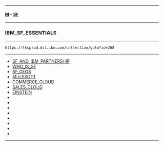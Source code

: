 
---

#### [M](https://github.com/ttltrk/TTT/blob/master/menu.md) - [SF](https://github.com/ttltrk/TTT/blob/master/SALE/SALE.md)

---

### IBM_SF_ESSENTIALS

---

```
https://lksprod.dst.ibm.com/collection/goto?id=268
```

---

* [SF_AND_IBM_PARTNERSHIP](https://github.com/ttltrk/TTT/blob/master/SALE/IBM_SF_ESSENTIALS/SF_AND_IBM_PARTNERSHIP/SF_AND_IBM_PARTNERSHIP.md)
* [WHO_IS_SF](https://github.com/ttltrk/TTT/blob/master/SALE/IBM_SF_ESSENTIALS/WHO_IS_SF/WHO_IS_SF.md)
* [SF_GEOS](https://github.com/ttltrk/TTT/blob/master/SALE/IBM_SF_ESSENTIALS/SF_GEOS/SF_GEOS.md)
* [MULESOFT](https://github.com/ttltrk/TTT/blob/master/SALE/IBM_SF_ESSENTIALS/MULESOFT/MULESOFT.md)
* [COMMERCE_CLOUD](https://github.com/ttltrk/TTT/blob/master/SALE/IBM_SF_ESSENTIALS/COMMERCE_CLOUD/COMMERCE_CLOUD.md)
* [SALES_CLOUD](https://github.com/ttltrk/TTT/blob/master/SALE/IBM_SF_ESSENTIALS/SALES_CLOUD/SALES_CLOUD.md)
* [EINSTEIN](https://github.com/ttltrk/TTT/blob/master/SALE/IBM_SF_ESSENTIALS/EINSTEIN/EINSTEIN.md)
* [](#)
* [](#)
* [](#)
* [](#)
* [](#)
* [](#)
* [](#)
* [](#)

---
